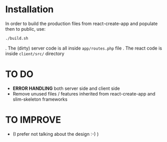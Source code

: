 # Installation
In order to build the production files from react-create-app and populate then to public, use:

```bash
./build.sh
```

. The (dirty) server code is all inside `app/routes.php` file
. The react code is inside `client/src/` directory

# TO DO
- **ERROR HANDLING** both server side and client side
- Remove unused files / features inherited from react-create-app and slim-skeleton frameworks

# TO IMPROVE
- (I prefer not talking about the design :-) )
